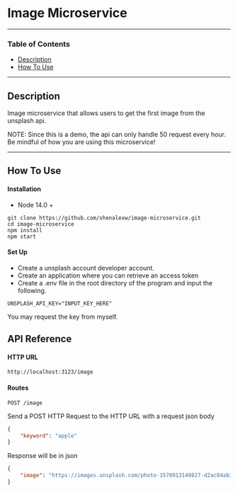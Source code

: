 # Image Microservice

---

### Table of Contents

- [Description](#description)
- [How To Use](#how-to-use)

---

## Description

Image microservice that allows users to get the first image from the unsplash api.

NOTE: Since this is a demo, the api can only handle 50 request every hour. Be mindful of how you are using this microservice!

---

## How To Use

#### Installation
- Node 14.0 +

```
git clone https://github.com/shenalexw/image-microservice.git
cd image-microservice
npm install
npm start
```

#### Set Up
- Create a unsplash account developer account.
- Create an application where you can retrieve an access token
- Create a .env file in the root directory of the program and input the following.

```
UNSPLASH_API_KEY="INPUT_KEY_HERE"
```
You may request the key from myself.



## API Reference

#### HTTP URL
```
http://localhost:3123/image
```
#### Routes
```
POST /image
```

Send a POST HTTP Request to the HTTP URL with a request json body
```json
{
    "keyword": "apple"
}
```

Response will be in json
```json
{
    "image": "https://images.unsplash.com/photo-1570913149827-d2ac84ab3f9a?ixid=MnwzMjU4NzN8MHwxfHNlYXJjaHwxfHxhcHBsZXxlbnwwfHx8fDE2NTE3MDY2OTE&ixlib=rb-1.2.1"
}
```







